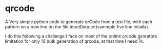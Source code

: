# qrcode

A Very simple python code to generate qrCode from a text file, with each pattern on a new line on the file inputData.txt(sammple five line intially).

I do this following a challange I face on most of the online qrcode genrators limitation for only 10 bulk generation of qrcode, at that time I need 1k.

